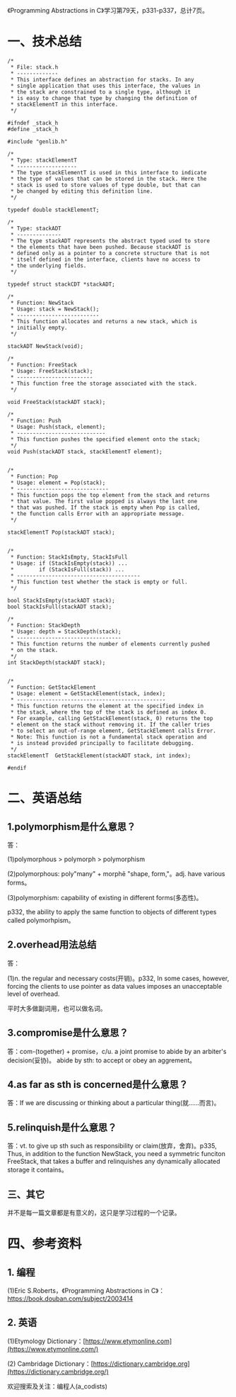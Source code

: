 《Programming Abstractions in C》学习第79天，p331-p337，总计7页。

# 一、技术总结

```
/*
 * File: stack.h
 * -------------
 * This interface defines an abstraction for stacks. In any
 * single application that uses this interface, the values in
 * the stack are constrained to a single type, although it
 * is easy to change that type by changing the definition of
 * stackElementT in this interface.
 */

#ifndef _stack_h
#define _stack_h

#include "genlib.h"

/*
 * Type: stackElementT
 * -------------------
 * The type stackElementT is used in this interface to indicate
 * the type of values that can be stored in the stack. Here the
 * stack is used to store values of type double, but that can
 * be changed by editing this definition line.
 */

typedef double stackElementT;

/*
 * Type: stackADT
 * --------------
 * The type stackADT represents the abstract typed used to store
 * the elements that have been pushed. Because stackADT is
 * defined only as a pointer to a concrete structure that is not
 * itself defined in the interface, clients have no access to
 * the underlying fields.
 */

typedef struct stackCDT *stackADT;

/*
 * Function: NewStack
 * Usage: stack = NewStack();
 * --------------------------
 * This function allocates and returns a new stack, which is
 * initially empty.
 */

stackADT NewStack(void);

/*
 * Function: FreeStack
 * Usage: FreeStack(stack);
 * ------------------------
 * This function free the storage associated with the stack.
 */

void FreeStack(stackADT stack);

/*
 * Function: Push
 * Usage: Push(stack, element);
 * ----------------------------
 * This function pushes the specified element onto the stack;
 */
void Push(stackADT stack, stackElementT element);


/*
 * Function: Pop
 * Usage: element = Pop(stack);
 * -----------------------------
 * This function pops the top element from the stack and returns
 * that value. The first value popped is always the last one
 * that was pushed. If the stack is empty when Pop is called,
 * the function calls Error with an appropriate message.
 */

stackElementT Pop(stackADT stack);


/*
 * Function: StackIsEmpty, StackIsFull
 * Usage: if (StackIsEmpty(stack)) ...
 *        if (StackIsFull(stack)) ...
 * ---------------------------------------
 * This function test whether the stack is empty or full.
 */

bool StackIsEmpty(stackADT stack);
bool StackIsFull(stackADT stack);

/*
 * Function: StackDepth
 * Usage: depth = StackDepth(stack);
 * ---------------------------------
 * This function returns the number of elements currently pushed
 * on the stack.
 */
int StackDepth(stackADT stack);


/*
 * Function: GetStackElement
 * Usage: element = GetStackElement(stack, index);
 * -----------------------------------------------
 * This function returns the element at the specified index in
 * the stack, where the top of the stack is defined as index 0.
 * For example, calling GetStackElement(stack, 0) returns the top
 * element on the stack without removing it. If the caller tries
 * to select an out-of-range element, GetStackElement calls Error.
 * Note: This function is not a fundamental stack operation and
 * is instead provided principally to facilitate debugging.
 */
stackElementT  GetStackElement(stackADT stack, int index);

#endif
```

# 二、英语总结

## 1.polymorphism是什么意思？

答：

(1)polymorphous > polymorph > polymorphism

(2)polymorphous: poly"many" + morphē "shape, form,"。adj. have various forms。

(3)polymorphism: capability of existing in different forms(多态性)。

p332, the ability to apply the same function to objects of different types called polymorhpism。

## 2.overhead用法总结

答：

(1)n. the regular and necessary costs(开销)。p332, In some cases, however, forcing the clients to use pointer as data values imposes an unacceptable level of overhead.

平时大多做副词用，也可以做名词。

## 3.compromise是什么意思？

答：com-(together) + promise，c/u. a joint promise to abide by an arbiter's decision(妥协)。 abide by sth: to accept or obey an aggrement。

## 4.as far as sth is concerned是什么意思？

答：If we are discussing or thinking about a particular thing(就......而言)。

## 5.relinquish是什么意思？

答：vt. to give up sth such as responsibility or claim(放弃，舍弃)。p335, Thus, in addition to the function NewStack, you need a symmetric funciton FreeStack, that takes a buffer and relinquishes any dynamically allocated storage it contains。

## 三、其它

并不是每一篇文章都是有意义的，这只是学习过程的一个记录。

# 四、参考资料

## 1. 编程

(1)Eric S.Roberts，《Programming Abstractions in C》：https://book.douban.com/subject/2003414

## 2. 英语

(1)Etymology Dictionary：[https://www.etymonline.com](https://www.etymonline.com/)

(2) Cambridage Dictionary：[https://dictionary.cambridge.org](https://dictionary.cambridge.org/)


欢迎搜索及关注：编程人(a_codists)